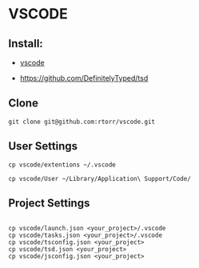 # VSCODE

## Install:

* [vscode](https://code.visualstudio.com/)

* https://github.com/DefinitelyTyped/tsd 

## Clone

```
git clone git@github.com:rtorr/vscode.git

```

## User Settings

```
cp vscode/extentions ~/.vscode

cp vscode/User ~/Library/Application\ Support/Code/
```


## Project Settings

 ```
 
 cp vscode/launch.json <your_project>/.vscode
 cp vscode/tasks.json <your_project>/.vscode
 cp vscode/tsconfig.json <your_project>
 cp vscode/tsd.json <your_project>
 cp vscode/jsconfig.json <your_project>
 
 ```